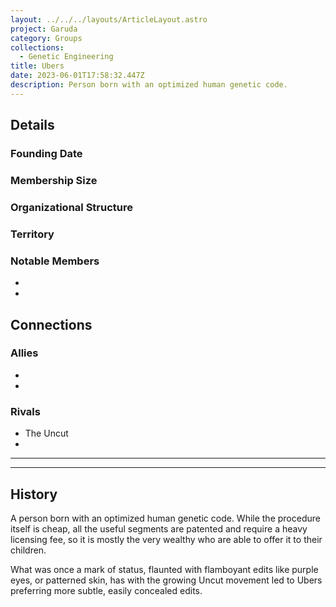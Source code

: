 ```yaml
---
layout: ../../../layouts/ArticleLayout.astro
project: Garuda
category: Groups
collections:
  - Genetic Engineering
title: Ubers
date: 2023-06-01T17:58:32.447Z
description: Person born with an optimized human genetic code.
---
```


## Details

### Founding Date


### Membership Size


### Organizational Structure


### Territory


### Notable Members  
* 
* 

## Connections

### Allies
* 
* 

### Rivals
* The Uncut
* 

[use double horizontal rule to add a details pane]::
_____
_____

## History

A person born with an optimized human genetic code. While the procedure itself is cheap, all the useful segments are patented and require a heavy licensing fee, so it is mostly the very wealthy who are able to offer it to their children.

What was once a mark of status, flaunted with flamboyant edits like purple eyes, or patterned skin, has with the growing Uncut movement led to Ubers preferring more subtle, easily concealed edits.